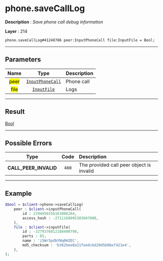# phone.saveCallLog

**Description** : *Save phone call debug information*

**Layer** : 214

```tl
phone.saveCallLog#41248786 peer:InputPhoneCall file:InputFile = Bool;
```

---

## Parameters

| Name | Type | Description |
| :---: | :---: | :--- |
| <mark>peer</mark> | [`InputPhoneCall`](type/InputPhoneCall) | Phone call |
| <mark>file</mark> | [`InputFile`](type/InputFile) | Logs |

---

## Result

[Bool](type/Bool)

---

## Possible Errors

| Type | Code | Description |
| :---: | :---: | :--- |
| **CALL_PEER_INVALID** | `400` | The provided call peer object is invalid |

---

## Example

```php
$bool = $client->phone->saveCallLog(
	peer : $client->inputPhoneCall(
		id : 2294956556163006284,
		access_hash : -2711168095303047000,
	),
	file : $client->inputFile(
		id : -3279376812188400798,
		parts : 65,
		name : 'i5WrSpdbYNq0HZEC',
		md5_checksum : 'b362bee8a21feedcbd20d5b0bef421e4',
	),
);
```